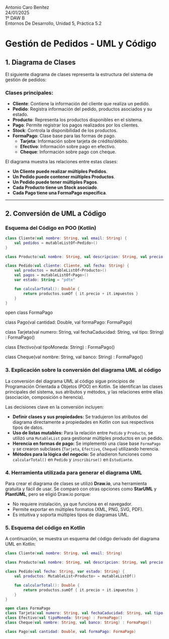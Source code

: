 Antonio Caro Benítez  
24/01/2025  
1º DAW B  
Entornos De Desarrollo, Unidad 5, Práctica 5.2

# Gestión de Pedidos - UML y Código

## 1. Diagrama de Clases

El siguiente diagrama de clases representa la estructura del sistema de gestión de pedidos:

### **Clases principales:**

- **Cliente**: Contiene la información del cliente que realiza un pedido.
- **Pedido**: Registra información del pedido, productos asociados y su estado.
- **Producto**: Representa los productos disponibles en el sistema.
- **Pago**: Permite registrar los pagos realizados por los clientes.
- **Stock**: Controla la disponibilidad de los productos.
- **FormaPago**: Clase base para las formas de pago.
  - **Tarjeta**: Información sobre tarjeta de crédito/débito.
  - **Efectivo**: Información sobre pago en efectivo.
  - **Cheque**: Información sobre pago con cheque.

El diagrama muestra las relaciones entre estas clases:
- **Un Cliente puede realizar múltiples Pedidos**.
- **Un Pedido puede contener múltiples Productos**.
- **Un Pedido puede tener múltiples Pagos**.
- **Cada Producto tiene un Stock asociado**.
- **Cada Pago tiene una FormaPago específica**.

---

## 2. Conversión de UML a Código

### **Esquema del Código en POO (Kotlin)**

```kotlin
class Cliente(val nombre: String, val email: String) {
    val pedidos = mutableListOf<Pedido>()
}

class Producto(val nombre: String, val descripcion: String, val precio: Double, val impuestos: Double, var stock: Int)

class Pedido(val cliente: Cliente, val fecha: String) {
    val productos = mutableListOf<Producto>()
    val pagos = mutableListOf<Pago>()
    var estado: String = "pdte"

    fun calcularTotal(): Double {
        return productos.sumOf { it.precio + it.impuestos }
    }
}

```

open class FormaPago

class Pago(val cantidad: Double, val formaPago: FormaPago)

class Tarjeta(val numero: String, val fechaCaducidad: String, val tipo: String) : FormaPago()

class Efectivo(val tipoMoneda: String) : FormaPago()

class Cheque(val nombre: String, val banco: String) : FormaPago()

### 3. Explicación sobre la conversión del diagrama UML al código  

La conversión del diagrama UML al código sigue principios de Programación Orientada a Objetos (POO) en Kotlin. Se identifican las clases principales del sistema, sus atributos y métodos, y las relaciones entre ellas (asociación, composición o herencia).  

Las decisiones clave en la conversión incluyen:  
- **Definir clases y sus propiedades:** Se tradujeron los atributos del diagrama directamente a propiedades en Kotlin con sus respectivos tipos de datos.  
- **Uso de listas mutables:** Para la relación entre `Pedido` y `Producto`, se utilizó una `MutableList` para gestionar múltiples productos en un pedido.  
- **Herencia en formas de pago:** Se implementó una clase base `FormaPago` y se crearon subclases (`Tarjeta`, `Efectivo`, `Cheque`) utilizando herencia.  
- **Métodos para la lógica del negocio:** Se añadieron funciones como `calcularTotal()` en `Pedido` y `inscribirse()` en `Estudiante`.  

### 4. Herramienta utilizada para generar el diagrama UML  

Para crear el diagrama de clases se utilizó **Draw.io**, una herramienta gratuita y fácil de usar. Se comparó con otras opciones como **StarUML** y **PlantUML**, pero se eligió Draw.io porque:  
- No requiere instalación, ya que funciona en el navegador.  
- Permite exportar en múltiples formatos (XML, PNG, SVG, PDF).  
- Es intuitiva y soporta múltiples tipos de diagramas UML.  

### 5. Esquema del código en Kotlin  

A continuación, se muestra un esquema del código derivado del diagrama UML en Kotlin:

```kotlin
class Cliente(val nombre: String, val email: String)

class Producto(val nombre: String, val descripcion: String, val precio: Double, val impuestos: Double, var stock: Int)

class Pedido(val fecha: String, var estado: String) {
    val productos: MutableList<Producto> = mutableListOf()

    fun calcularTotal(): Double {
        return productos.sumOf { it.precio + it.impuestos }
    }
}

open class FormaPago
class Tarjeta(val numero: String, val fechaCaducidad: String, val tipo: String) : FormaPago()
class Efectivo(val tipoMoneda: String) : FormaPago()
class Cheque(val nombre: String, val banco: String) : FormaPago()

class Pago(val cantidad: Double, val formaPago: FormaPago)
